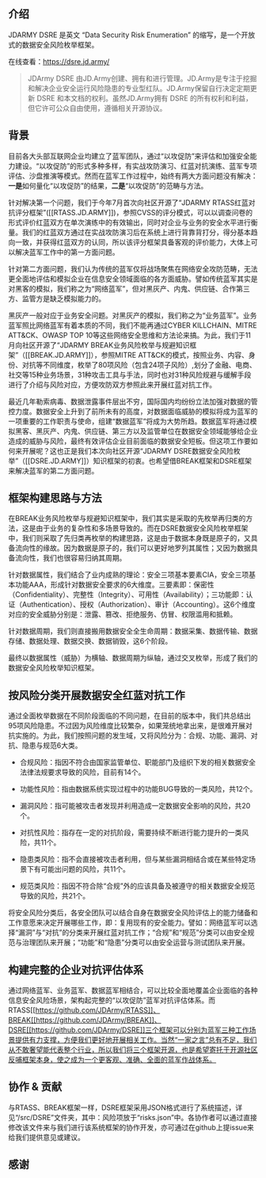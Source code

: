 ## 介绍

JDARMY DSRE 是英文 “Data Security Risk Enumeration” 的缩写，是一个开放式的数据安全风险枚举框架。

在线查看：https://dsre.jd.army/

> JDArmy DSRE 由JD.Army创建、拥有和进行管理。JD.Army是专注于挖掘和解决企业安全运行风险隐患的专业型红队。JD.Army保留自行决定定期更新 DSRE 和本文档的权利。虽然JD.Army拥有 DSRE 的所有权利和利益，但它许可公众自由使用，遵循相关开源协议。

## 背景

目前各大头部互联网企业均建立了蓝军团队，通过“以攻促防”来评估和加强安全能力建设。“以攻促防”的形式多种多样，有实战攻防演习、红蓝对抗演练、蓝军专项评估、沙盘推演等模式。然而在蓝军工作过程中，始终有两大方面问题没有解决：**一是**如何量化“以攻促防”的结果，**二是**“以攻促防”的范畴与方法。

针对解决第一个问题，我们于今年7月首次向社区开源了“JDARMY RTASS红蓝对抗评分框架”([[RTASS.JD.ARMY]])，参照CVSS的评分模式，可以以调查问卷的形式评价红蓝双方在单次演练中的有效输出，同时对企业与业务的安全水平进行衡量。我们的红蓝双方通过在实战攻防演习后在系统上进行背靠背打分，得分基本趋向一致，并获得红蓝双方的认同，所以该评分框架具备客观的评价能力，大体上可以解决蓝军工作中的第一方面问题。

针对第二方面问题，我们认为传统的蓝军仅将战场聚焦在网络安全攻防范畴，无法更全面地评估和模拟企业在信息安全领域面临的各方面威胁。譬如传统蓝军其实是对黑客的模拟，我们称之为“网络蓝军”，但对黑灰产、内鬼、供应链、合作第三方、监管方是缺乏模拟能力的。

黑灰产一般对应于业务安全问题。对黑灰产的模拟，我们称之为“业务蓝军”。业务蓝军照比网络蓝军有着本质的不同，我们不能再通过CYBER KILLCHAIN、MITRE ATT&CK、OWASP TOP 10等这些网络安全思维和方法论来搞。为此，我们于11月向社区开源了“JDARMY BREAK业务风险枚举与规避知识框架”（[[BREAK.JD.ARMY]]），参照MITRE ATT&CK的模式，按照业务、内容、身份、对抗等不同维度，枚举了80项风险（包含24项子风险）,划分了金融、电商、社交等15种业务场景，31种攻击工具与手法，同时也对31种风险规避与缓解手段进行了介绍与风险对应，方便攻防双方参照此来开展红蓝对抗工作。

最近几年勒索病毒、数据泄露事件层出不穷，国际国内均纷纷立法加强对数据的管控力度。数据安全上升到了前所未有的高度，对数据面临威胁的模拟将成为蓝军的一项重要的工作职责与使命，组建“数据蓝军”将成为大势所趋。数据蓝军将通过模拟黑客、黑灰产、内鬼、供应链、第三方以及监管单位在数据安全领域能够给企业造成的威胁与风险，最终有效评估企业目前面临的数据安全短板。但这项工作要如何来开展呢？这也正是我们本次向社区开源“JDARMY DSRE数据安全风险枚举”（[[DSRE.JD.ARMY]]）知识框架的初衷。也希望借BREAK框架和DSRE框架来解决蓝军的第二方面问题。

## 框架构建思路与方法

在BREAK业务风险枚举与规避知识框架中，我们其实是采取的先枚举再归类的方法，这是由于业务的复杂性和多场景导致的。而在DSRE数据安全风险枚举框架中，我们则采取了先归类再枚举的构建思路，这是由于数据本身既是原子的，又具备流向性的缘故。因为数据是原子的，我们可以更好地罗列其属性；又因为数据具备流向性，我们也很容易归纳其周期。

针对数据属性，我们结合了业内成熟的理论：安全三项基本要素CIA，安全三项基本功能AAA，形成针对数据安全要求的6大维度。三要素即：保密性（Confidentiality）、完整性（Integrity）、可用性（Availability）；三功能即：认证（Authentication）、授权（Authorization）、审计（Accounting）。这6个维度对应的安全威胁分别是：泄露、篡改、拒绝服务、仿冒、权限滥用和抵赖。

针对数据周期，我们则直接搬用数据安全全生命周期：数据采集、数据传输、数据存储、数据处理、数据交换、数据销毁，这6个阶段。

最终以数据属性（威胁）为横轴、数据周期为纵轴，通过交叉枚举，形成了我们的数据安全风险枚举知识框架。

## 按风险分类开展数据安全红蓝对抗工作

通过全面枚举数据在不同阶段面临的不同问题，在目前的版本中，我们共总结出95项风险隐患。不过因为风险维度比较繁杂，如果笼统地拿出来，是很难开展对抗实施的。为此，我们按照问题的发生域，又将风险分为：合规、功能、漏洞、对抗、隐患与规范6大类。

- 合规风险：指因不符合由国家监管单位、职能部门及组织下发的相关数据安全法律法规要求导致的风险，目前有14个。

- 功能性风险：指由数据系统实现过程中的功能BUG导致的一类风险，共12个。

- 漏洞风险：指可能被攻击者发现并利用造成一定数据安全影响的风险，共20个。

- 对抗性风险：指存在一定的对抗阶段，需要持续不断进行能力提升的一类风险，共11个。

- 隐患类风险：指不会直接被攻击者利用，但与某些漏洞相结合或在某些特定场景下有可能出问题的风险，共11个。

- 规范类风险：指因不符合除“合规”外的应该具备及被遵守的相关数据安全规范导致的风险，共21个。

将安全风险分类后，各安全团队可以结合自身在数据安全风险评估上的能力储备和工作意愿来决定开展哪些工作，即：复用现有的安全能力。譬如：网络蓝军可以选择“漏洞”与“对抗”的分类来开展红蓝对抗工作；“合规”和“规范”分类可以由安全规范与治理团队来开展；“功能”和“隐患”分类可以由安全运营与测试团队来开展。

## 构建完整的企业对抗评估体系

通过网络蓝军、业务蓝军、数据蓝军相结合，可以比较全面地覆盖企业面临的各种信息安全风险场景，架构起完整的“以攻促防”蓝军对抗评估体系。而RTASS[[https://github.com/JDArmy/RTASS]]、BREAK[[https://github.com/JDArmy/BREAK]]、DSRE[[https://github.com/JDArmy/DSRE]]三个框架可以分别为蓝军三种工作场景提供有力支撑，方便我们更好地开展相关工作。当然“一家之言”总有不足，我们从不敢奢望能代表整个行业，所以我们将三个框架开源，也是希望寄托于开源社区反哺框架本身，使之成为一个更客观、准确、全面的蓝军作战体系。

## 协作 & 贡献

与RTASS、BREAK框架一样，DSRE框架采用JSON格式进行了系统描述，详见“/src/DSRE”文件夹，其中：风险项放于“risks.json”中。各协作者可以通过直接修改该文件来与我们进行该系统框架的协作开发，亦可通过在github上提issue来给我们提供意见或建议。

## 感谢

